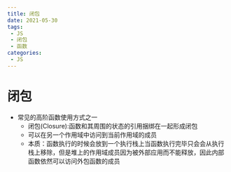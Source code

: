 ```yaml
---
title: 闭包
date: 2021-05-30
tags:
 - JS
 - 闭包
 - 函数
categories: 
 - JS
---
```


# 闭包
+ 常见的高阶函数使用方式之一
  - 闭包(Closure):函数和其周围的状态的引用捆绑在一起形成闭包
  - 可以在另一个作用域中访问到当前作用域的成员
  - 本质：函数执行的时候会放到一个执行栈上当函数执行完毕只会会从执行栈上移除，但是堆上的作用域成员因为被外部应用而不能释放，因此内部函数依然可以访问外包函数的成员
  
